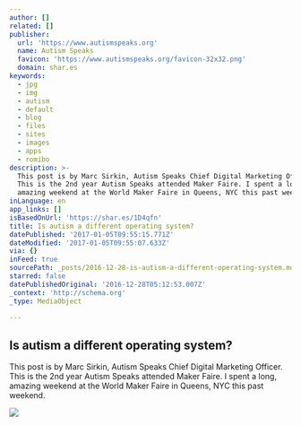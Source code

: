```yaml
---
author: []
related: []
publisher:
  url: 'https://www.autismspeaks.org'
  name: Autism Speaks
  favicon: 'https://www.autismspeaks.org/favicon-32x32.png'
  domain: shar.es
keywords:
  - jpg
  - img
  - autism
  - default
  - blog
  - files
  - sites
  - images
  - apps
  - romibo
description: >-
  This post is by Marc Sirkin, Autism Speaks Chief Digital Marketing Officer.
  This is the 2nd year Autism Speaks attended Maker Faire. I spent a long,
  amazing weekend at the World Maker Faire in Queens, NYC this past weekend.
inLanguage: en
app_links: []
isBasedOnUrl: 'https://shar.es/1D4qfn'
title: Is autism a different operating system?
datePublished: '2017-01-05T09:55:15.771Z'
dateModified: '2017-01-05T09:55:07.633Z'
via: {}
inFeed: true
sourcePath: _posts/2016-12-28-is-autism-a-different-operating-system.md
starred: false
datePublishedOriginal: '2016-12-28T05:12:53.007Z'
_context: 'http://schema.org'
_type: MediaObject

---
```

<article style=""><h1>Is autism a different operating system?</h1><p>This post is by Marc Sirkin, Autism Speaks Chief Digital Marketing Officer. This is the 2nd year Autism Speaks attended Maker Faire. I spent a long, amazing weekend at the World Maker Faire in Queens, NYC this past weekend.</p><img src="https://www.autismspeaks.org/sites/default/files/images/news/showing-off-ipad-apps-thumb.jpg" /></article>